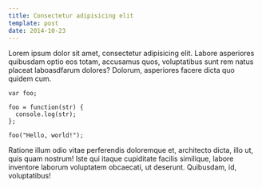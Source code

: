 ```yaml
---
title: Consectetur adipisicing elit
template: post
date: 2014-10-23
---
```


Lorem ipsum dolor sit amet, consectetur adipisicing elit. Labore asperiores quibusdam optio eos totam, accusamus quos, voluptatibus sunt rem natus placeat laboasdfarum dolores? Dolorum, asperiores facere dicta quo quidem cum.

    var foo;

    foo = function(str) {
      console.log(str);
    };

    foo("Hello, world!");

Ratione illum odio vitae perferendis doloremque et, architecto dicta, illo ut, quis quam nostrum! Iste qui itaque cupiditate facilis similique, labore inventore laborum voluptatem obcaecati, ut deserunt. Quibusdam, id, voluptatibus!